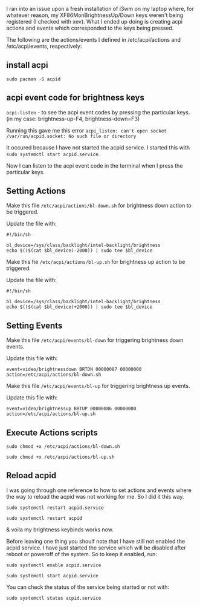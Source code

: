 I ran into an issue upon a fresh installation of i3wm on my laptop where, for whatever reason, my XF86MonBrightnessUp/Down keys weren't being 
registered (I checked with xev). What I ended up doing is creating acpi actions and events which corresponded to the keys being pressed.

The following are the actions/events I defined in /etc/acpi/actions and /etc/acpi/events, respectively:

## install acpi

`sudo pacman -S acpid`

## acpi event code for brightness keys

`acpi-listen` - to see the acpi event codes by pressing the particular keys. (in my case: brightness-up-F4, brightness-down=F3) 

Running this gave me this error `acpi_listen: can't open socket /var/run/acpid.socket: No such file or directory`

It occured because I have not started the acpid service. I started this with `sudo systemctl start acpid.service`.

Now I can listen to the acpi event code in the terminal when I press the particular keys.

## Setting Actions 

Make this file `/etc/acpi/actions/bl-down.sh` for brightness down action to be triggered.

Update the file with: 

```
#!/bin/sh

bl_device=/sys/class/backlight/intel-backlight/brightness
echo $(($(cat $bl_device)-2000)) | sudo tee $bl_device
```

Make this fie `/etc/acpi/actions/bl-up.sh` for brightness up action to be triggered. 

Update the file with: 

```
#!/bin/sh

bl_device=/sys/class/backlight/intel-backlight/brightness
echo $(($(cat $bl_device)+2000)) | sudo tee $bl_device
```

## Setting Events

Make this file `/etc/acpi/events/bl-down` for triggering brightness down events.

Update this file with: 

```
event=video/brightnessdown BRTDN 00000087 00000000
action=/etc/acpi/actions/bl-down.sh
```

Make this file `/etc/acpi/events/bl-up` for triggering brightness up events.

Update this file with: 

```
event=video/brightnessup BRTUP 00000086 00000000
action=/etc/acpi/actions/bl-up.sh
```

## Execute Actions scripts 

`sudo chmod +x /etc/acpi/actions/bl-down.sh`

`sudo chmod +x /etc/acpi/actions/bl-up.sh`

## Reload acpid 

I was going through one reference to how to set actions and events where the way to reload the acpid
was not working for me. So I did it this way.

`sudo systemctl restart acpid.service`

`sudo systemctl restart acpid`

& voila my brightness keybinds works now. 

Before leaving one thing you shoulf note that I have still not enabled the acpid service. I have just 
started the service which will be disabled after reboot or poweroff of the system. So to keep it 
enabled, run: 

`sudo systemctl enable acpid.service`

`sudo systemctl start acpid.service`

You can check the status of the service being started or not with: 

`sudo systemctl status acpid.service`
